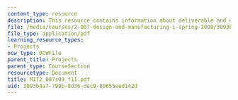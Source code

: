 ```yaml
---
content_type: resource
description: This resource contains information about deliverable and other activities.
file: /media/courses/2-007-design-and-manufacturing-i-spring-2009/3893b4a7799b8d36dec980655eed142d_MIT2_007s09_f11.pdf
file_type: application/pdf
learning_resource_types:
- Projects
ocw_type: OCWFile
parent_title: Projects
parent_type: CourseSection
resourcetype: Document
title: MIT2_007s09_f11.pdf
uid: 3893b4a7-799b-8d36-dec9-80655eed142d
---
```

